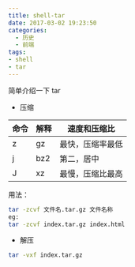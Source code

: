 ```yaml
---
title: shell-tar
date: 2017-03-02 19:23:50
categories:
  - 历史
  - 前端
tags:
- shell
- tar
---
```

简单介绍一下 tar
<!--more-->
- 压缩

命令 | 解释|速度和压缩比
---|---|---|
z | gz|最快，压缩率最低
j | bz2|第二，居中
J|xz|最慢，压缩比最高

用法：

```bash
tar -zcvf 文件名.tar.gz 文件名称
eg:
tar -zcvf index.tar.gz index.html
```

- 解压
```bash
tar -vxf index.tar.gz
```

